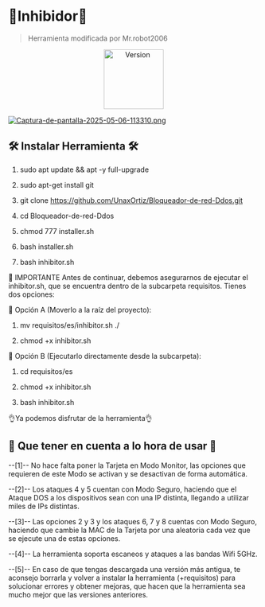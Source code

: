 # 🛜Inhibidor🛜 
> Herramienta modificada por Mr.robot2006


<p align="center"><img width="120px" alt="Version" src="https://img.shields.io/badge/version-2.0-a3a8b7.svg?style=for-the-badge"/></p>

[![Captura-de-pantalla-2025-05-06-113310.png](https://i.postimg.cc/ncWhjCfH/Captura-de-pantalla-2025-05-06-113310.png)](https://postimg.cc/4mzgj43M)

## 🛠 Instalar Herramienta 🛠

1) sudo apt update && apt -y full-upgrade

2) sudo apt-get install git

3) git clone https://github.com/UnaxOrtiz/Bloqueador-de-red-Ddos.git

4) cd Bloqueador-de-red-Ddos

5) chmod 777 installer.sh

6) bash installer.sh

7) bash inhibitor.sh

📁 IMPORTANTE
Antes de continuar, debemos asegurarnos de ejecutar el inhibitor.sh, que se encuentra dentro de la subcarpeta requisitos. Tienes dos opciones:

🔹 Opción A (Moverlo a la raíz del proyecto):

1) mv requisitos/es/inhibitor.sh ./

2) chmod +x inhibitor.sh

🔹 Opción B (Ejecutarlo directamente desde la subcarpeta):

1) cd requisitos/es

2) chmod +x inhibitor.sh

3) bash inhibitor.sh

👌Ya podemos disfrutar de la herramienta👌

## 🎲 Que tener en cuenta a lo hora de usar 🎲

--[1]-- No hace falta poner la Tarjeta en Modo Monitor, las opciones que requieren de este Modo se activan y se desactivan de forma automática.

--[2]-- Los ataques 4 y 5 cuentan con Modo Seguro, haciendo que el Ataque DOS a los dispositivos sean con una IP distinta, llegando a utilizar miles de IPs distintas.

--[3]-- Las opciones 2 y 3 y los ataques 6, 7 y 8 cuentas con Modo Seguro, haciendo que cambie la MAC de la Tarjeta por una aleatoria cada vez que se ejecute una de estas opciones.

--[4]-- La herramienta soporta escaneos y ataques a las bandas Wifi 5GHz.

--[5]-- En caso de que tengas descargada una versión más antigua, te aconsejo borrarla y volver a instalar la herramienta (+requisitos) para solucionar errores y obtener mejoras, que hacen que la herramienta sea mucho mejor que las versiones anteriores.


